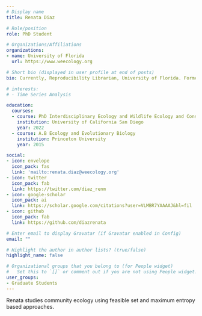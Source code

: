 ```yaml
---
# Display name
title: Renata Diaz

# Role/position
role: PhD Student

# Organizations/Affiliations
organizations:
- name: University of Florida
  url: https://www.weecology.org

# Short bio (displayed in user profile at end of posts)
bio: Currently, Reproducibility Librarian, University of Florida. Former Weecology Postdoc

# interests:
# - Time Series Analysis

education:
  courses:
  - course: PhD Interdisciplinary Ecology and Wildlife Ecology and Conservation
    institution: University of California San Diego
    year: 2022
  - course: A.B Ecology and Evolutionary Biology
    institution: Princeton University
    year: 2015

social:
- icon: envelope
  icon_pack: fas
  link: 'mailto:renata.diaz@weecology.org'
- icon: twitter
  icon_pack: fab
  link: https://twitter.com/diaz_renm
- icon: google-scholar
  icon_pack: ai
  link: https://scholar.google.com/citations?user=VLMBR7YAAAAJ&hl=fil
- icon: github
  icon_pack: fab
  link: https://github.com/diazrenata

# Enter email to display Gravatar (if Gravatar enabled in Config)
email: ""

# Highlight the author in author lists? (true/false)
highlight_name: false

# Organizational groups that you belong to (for People widget)
#   Set this to `[]` or comment out if you are not using People widget.
user_groups:
- Graduate Students
---
```


Renata studies community ecology using feasible set and maximum entropy based approaches.
